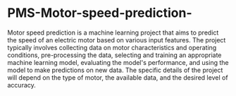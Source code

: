 # PMS-Motor-speed-prediction-
Motor speed prediction is a machine learning project that aims to predict the speed of an electric motor based on various input features. The project typically involves collecting data on motor characteristics and operating conditions, pre-processing the data, selecting and training an appropriate machine learning model, evaluating the model's performance, and using the model to make predictions on new data. The specific details of the project will depend on the type of motor, the available data, and the desired level of accuracy.
